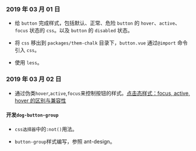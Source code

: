 ### 2019 年 03 月 01 日

- 给 `button` 完成样式，包括默认、正常、危险 `button` 的 `hover`、`active`、`focus` 状态的 `css`。以及 `button` 的 `disabled` 状态。

- 将 `css` 移出到 `packages/them-chalk` 目录下，`button.vue` 通过`@import` 命令引入 `css`。

- 使用 `less`。

### 2019 年 03 月 02 日

- 通过伪类`hover`,`active`,`focus`来控制按钮的样式。[点击态样式：focus, active, hover 的区别与兼容性](https://harttle.land/2018/05/17/hover-active-focus-highlight-color.html)

#### 开发`dog-button-group`

- `css选择器`中的`:not()`用法。

- `button-group`样式编写，参照 ant-design。
